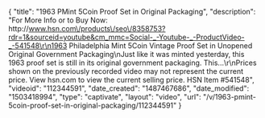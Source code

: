 {
    "title": "1963 PMint 5Coin Proof Set in Original Packaging",
    "description": "For More Info or to Buy Now: http:\/\/www.hsn.com\/products\/seo\/8358753?rdr=1&sourceid=youtube&cm_mmc=Social-_-Youtube-_-ProductVideo-_-541548\r\n1963 Philadelphia Mint 5Coin Vintage Proof Set in Unopened Original Government Packaging\nJust like it was minted yesterday, this 1963 proof set is still in its original government packaging. This...\r\nPrices shown on the previously recorded video may not represent the current price.  View hsn.com to view the current selling price. HSN Item #541548",
    "videoid": "112344591",
    "date_created": "1487467686",
    "date_modified": "1503418994",
    "type": "captivate",
    "layout": "video",
    "url": "\/v\/1963-pmint-5coin-proof-set-in-original-packaging\/112344591"
}